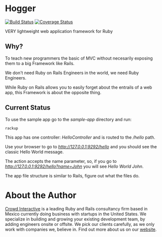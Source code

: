 # Hogger

[![Build Status](https://travis-ci.org/dabit/hogger.png?branch=master)](https://travis-ci.org/dabit/hogger)
[![Coverage Status](https://coveralls.io/repos/crowdint/hogger/badge.png?branch=master)](https://coveralls.io/r/crowdint/hogger)

VERY lightweight web application framework for Ruby

## Why?

To teach new programmers the basic of MVC without necesarily exposing them to a
big Framework like Rails.

We don't need Ruby on Rails Engineers in the world, we need Ruby Engineers.

While Ruby on Rails allows you to easily forget about the entrails of a web app,
this Framework is about the opposite thing.

## Current Status

To use the sample app go to the *sample-app* directory and run:

    rackup

This app has one controller: *HelloController* and is routed to the */hello* path.

Use your browser to go to *http://127.0.0.1:9292/hello* and you should see the classic
Hello World message.

The action accepts the name parameter, so, if you go to *http://127.0.0.1:9292/hello?name=John*
you will see *Hello World John*.

The app file structure is similar to Rails, figure out what the files do.

# About the Author

[Crowd Interactive](http://www.crowdint.com) is a leading Ruby and Rails
consultancy firm based in Mexico currently doing business with startups in
the United States. We specialize in building and growing your existing
development team, by adding engineers onsite or offsite. We pick our clients
carefully, as we only work with companies we, believe in. Find out more about
us on our [website](http://www.crowdint.com).
